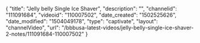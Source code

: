 {
    "title": "Jelly belly Single Ice Shaver",
    "description": "",
    "channelid": "111091684",
    "videoid": "110007502",
    "date_created": "1502525626",
    "date_modified": "1504049178",
    "type": "captivate",
    "layout": "channelVideo",
    "url": "\/bbbusa-latest-videos\/jelly-belly-single-ice-shaver-2-notes\/111091684-110007502"
}
